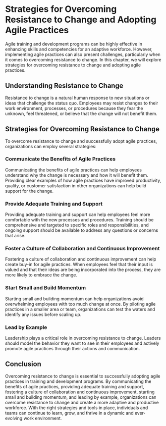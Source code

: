 Strategies for Overcoming Resistance to Change and Adopting Agile Practices
=================================================================================================================================

Agile training and development programs can be highly effective in enhancing skills and competencies for an adaptive workforce. However, implementing agile practices can also present challenges, particularly when it comes to overcoming resistance to change. In this chapter, we will explore strategies for overcoming resistance to change and adopting agile practices.

Understanding Resistance to Change
----------------------------------

Resistance to change is a natural human response to new situations or ideas that challenge the status quo. Employees may resist changes to their work environment, processes, or procedures because they fear the unknown, feel threatened, or believe that the change will not benefit them.

Strategies for Overcoming Resistance to Change
----------------------------------------------

To overcome resistance to change and successfully adopt agile practices, organizations can employ several strategies:

### Communicate the Benefits of Agile Practices

Communicating the benefits of agile practices can help employees understand why the change is necessary and how it will benefit them. Providing clear examples of how agile practices have improved productivity, quality, or customer satisfaction in other organizations can help build support for the change.

### Provide Adequate Training and Support

Providing adequate training and support can help employees feel more comfortable with the new processes and procedures. Training should be comprehensive and targeted to specific roles and responsibilities, and ongoing support should be available to address any questions or concerns that arise.

### Foster a Culture of Collaboration and Continuous Improvement

Fostering a culture of collaboration and continuous improvement can help create buy-in for agile practices. When employees feel that their input is valued and that their ideas are being incorporated into the process, they are more likely to embrace the change.

### Start Small and Build Momentum

Starting small and building momentum can help organizations avoid overwhelming employees with too much change at once. By piloting agile practices in a smaller area or team, organizations can test the waters and identify any issues before scaling up.

### Lead by Example

Leadership plays a critical role in overcoming resistance to change. Leaders should model the behavior they want to see in their employees and actively promote agile practices through their actions and communication.

Conclusion
----------

Overcoming resistance to change is essential to successfully adopting agile practices in training and development programs. By communicating the benefits of agile practices, providing adequate training and support, fostering a culture of collaboration and continuous improvement, starting small and building momentum, and leading by example, organizations can overcome resistance to change and create a more adaptive and productive workforce. With the right strategies and tools in place, individuals and teams can continue to learn, grow, and thrive in a dynamic and ever-evolving work environment.
